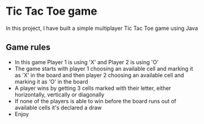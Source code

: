 # Tic Tac Toe game

In this project, I have built a simple multiplayer Tic Tac Toe game using Java

## Game rules

- In this game Player 1 is using 'X' and Player 2 is using 'O'
- The game starts with player 1 choosing an available cell and marking it as 'X' in the board and then player 2 choosing an available cell and marking it as 'O' in the board
- A player wins by getting 3 cells marked with their letter, either horizontally, vertically or diagonally
- If none of the players is able to win before the board runs out of available cells it's declared a draw
- Enjoy

